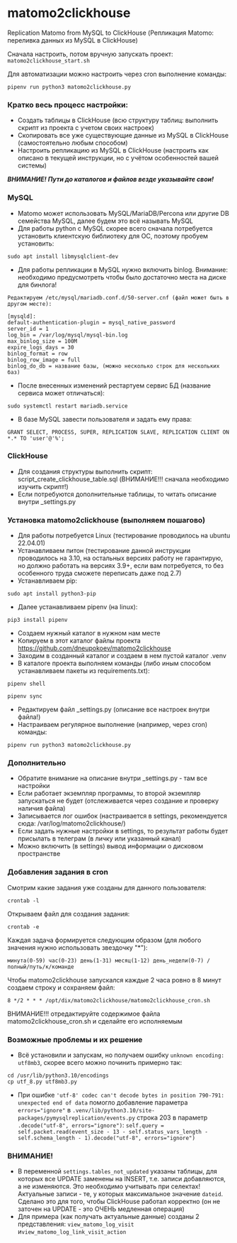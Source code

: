 # matomo2clickhouse

Replication Matomo from MySQL to ClickHouse (Репликация Matomo: переливка данных из MySQL в ClickHouse)

Сначала настроить, потом вручную запускать проект: ```matomo2clickhouse_start.sh```

Для автоматизации можно настроить через cron выполнение команды:

```pipenv run python3 matomo2clickhouse.py```


### Кратко весь процесс настройки:
- Создать таблицы в ClickHouse (всю структуру таблиц: выполнить скрипт из проекта с учетом своих настроек)
- Скопировать все уже существующие данные из MySQL в ClickHouse (самостоятельно любым способом)
- Настроить репликацию из MySQL в ClickHouse (настроить как описано в текущей инструкции, но с учётом особенностей вашей системы)

***ВНИМАНИЕ! Пути до каталогов и файлов везде указывайте свои!***

### MySQL
- Matomo может использовать MySQL/MariaDB/Percona или другие DB семейства MySQL, далее будем это всё называть MySQL
- Для работы python с MySQL скорее всего сначала потребуется установить клиентскую библиотеку для ОС, поэтому пробуем установить:

```sudo apt install libmysqlclient-dev```

- Для работы репликации в MySQL нужно включить binlog. Внимание: необходимо предусмотреть чтобы было достаточно места на диске для бинлога!

```
Редактируем /etc/mysql/mariadb.conf.d/50-server.cnf (файл может быть в другом месте):

[mysqld]:
default-authentication-plugin = mysql_native_password
server_id = 1
log_bin = /var/log/mysql/mysql-bin.log
max_binlog_size = 100M
expire_logs_days = 30
binlog_format = row
binlog_row_image = full
binlog_do_db = название базы, (можно несколько строк для нескольких баз)
```

- После внесенных изменений рестартуем сервис БД (название сервиса может отличаться):

```sudo systemctl restart mariadb.service```

- В базе MySQL завести пользователя и задать ему права:

```GRANT SELECT, PROCESS, SUPER, REPLICATION SLAVE, REPLICATION CLIENT ON *.* TO 'user'@'%';```


### ClickHouse
- Для создания структуры выполнить скрипт: script_create_clickhouse_table.sql (ВНИМАНИЕ!!! сначала необходимо изучить скрипт!)
- Если потребуются дополнительные таблицы, то читать описание внутри _settings.py


### Установка matomo2clickhouse (выполняем пошагово)

- Для работы потребуется Linux (тестирование проводилось на ubuntu 22.04.01)
- Устанавливаем питон (тестирование данной инструкции проводилось на 3.10, на остальных версиях работу не гарантирую, но должно работать на версиях 3.9+, если вам потребуется, то без особенного труда сможете переписать даже под 2.7)
- Устанавливаем pip:

```sudo apt install python3-pip```

- Далее устанавливаем pipenv (на linux):

```pip3 install pipenv```

- Создаем нужный каталог в нужном нам месте
- Копируем в этот каталог файлы проекта https://github.com/dneupokoev/matomo2clickhouse
- Заходим в созданный каталог и создаем в нем пустой каталог .venv
- В каталоге проекта выполняем команды (либо иным способом устанавливаем пакеты из requirements.txt):

```pipenv shell```

```pipenv sync```

- Редактируем файл _settings.py (описание все настроек внутри файла!)
- Настраиваем регулярное выполнение (например, через cron) команды:

```pipenv run python3 matomo2clickhouse.py```


### Дополнительно
- Обратите внимание на описание внутри _settings.py - там все настройки
- Если работает экземпляр программы, то второй экземпляр запускаться не будет (отслеживается через создание и проверку наличия файла)  
- Записывается лог ошибок (настраивается в settings, рекомендуется сюда: /var/log/matomo2clickhouse/)
- Если задать нужные настройки в settings, то результат работы будет присылать в телеграм (в личку или указанный канал)
- Можно включить (в settings) вывод информации о дисковом пространстве


### Добавления задания в cron
Смотрим какие задания уже созданы для данного пользователя:

```crontab -l```

Открываем файл для создания задания:

```crontab -e```

Каждая задача формируется следующим образом (для любого значения нужно использовать звездочку "*"):

```минута(0-59) час(0-23) день(1-31) месяц(1-12) день_недели(0-7) /полный/путь/к/команде```

Чтобы matomo2clickhouse запускался каждые 2 часа ровно в 8 минут создаем строку и сохраняем файл:

```8 */2 * * * /opt/dix/matomo2clickhouse/matomo2clickhouse_cron.sh```

ВНИМАНИЕ!!! отредактируйте содержимое файла matomo2clickhouse_cron.sh и сделайте его исполняемым


### Возможные проблемы и их решение
- Всё установили и запускам, но получаем ошибку ```unknown encoding: utf8mb3```, скорее всего можно починить примерно так:
```
cd /usr/lib/python3.10/encodings
cp utf_8.py utf8mb3.py
```
- При ошибке ```'utf-8' codec can't decode bytes in position 790-791: unexpected end of data```
помогло добавление параметра ```errors="ignore"```
в ```.venv/lib/python3.10/site-packages/pymysqlreplication/events.py```
строка 203 в параметр ```.decode("utf-8", errors="ignore")```:
```self.query = self.packet.read(event_size - 13 - self.status_vars_length - self.schema_length - 1).decode("utf-8", errors="ignore")```


### ВНИМАНИЕ!
- В переменной ```settings.tables_not_updated``` указаны таблицы, для которых все UPDATE заменены на INSERT, т.е. записи добавляются, а не изменяются. Это необходимо учитывать при селектах! Актуальные записи - те, у которых максимальное значение ```dateid```.
Сделано это для того, чтобы ClickHouse работал корректно (он не заточен на UPDATE - это ОЧЕНЬ медленная операция)
- Для примера (как получать актуальные данные) созданы 2 представления: ```view_matomo_log_visit``` и```view_matomo_log_link_visit_action```

